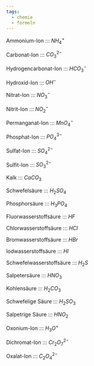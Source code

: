 ```yaml
---
tags:
  - chemie
  - formeln
---
```

Ammonium-Ion ::: $NH_4^+$
<!--SR:!2024-10-17,17,311!2024-10-12,13,290-->

Carbonat-Ion ::: $CO_3^{2-}$
<!--SR:!2024-10-18,18,311!2024-10-16,17,300-->

Hydrogencarbonat-Ion ::: $HCO_3^-$
<!--SR:!2024-10-16,16,311!2024-10-13,14,290-->

Hydroxid-Ion ::: $OH^-$
<!--SR:!2024-10-14,14,311!2024-10-17,18,300-->

Nitrat-Ion ::: $NO_3^-$
<!--SR:!2024-10-15,15,311!2024-11-16,38,300-->

Nitrit-Ion ::: $NO_2^-$
<!--SR:!2024-10-17,18,300!2024-10-17,14,291-->

Permanganat-Ion ::: $MnO_4^-$
<!--SR:!2024-10-16,17,300!2024-10-15,15,311-->

Phosphat-Ion ::: $PO_4^{3-}$
<!--SR:!2024-10-15,16,300!2024-10-18,18,319-->

Sulfat-Ion ::: $SO_4^{2-}$
<!--SR:!2024-10-16,17,300!2024-10-14,14,311-->

Sulfit-Ion ::: $SO_3^{2-}$
<!--SR:!2024-10-14,15,290!2024-10-16,16,311-->

Kalk ::: $CaCO_3$
<!--SR:!2024-10-15,15,309!2024-10-16,17,300-->

Schwefelsäure ::: $H_2SO_4$
<!--SR:!2024-10-11,7,291!2024-10-12,3,250-->

Phosphorsäure ::: $H_3PO_4$
<!--SR:!2024-10-11,4,318!2024-10-13,4,318-->

Fluorwasserstoffsäure ::: $HF$
<!--SR:!2024-10-13,14,300!2024-10-16,16,311-->

Chlorwasserstoffsäure ::: $HCl$
<!--SR:!2024-10-14,14,311!2024-10-15,16,300-->

Bromwasserstoffsäure ::: $HBr$
<!--SR:!2024-10-15,16,300!2024-10-15,15,311-->

Iodwasserstoffsäure ::: $HI$
<!--SR:!2024-10-15,15,311!2024-10-12,13,290-->

Schwefelwasserstoffsäure ::: $H_2S$
<!--SR:!2024-10-17,17,319!2024-10-11,12,280-->

Salpetersäure ::: $HNO_3$
<!--SR:!2024-10-14,15,300!2024-10-16,16,311-->

Kohlensäure ::: $H_2CO_3$
<!--SR:!2024-10-17,18,300!2024-10-17,17,311-->

Schwefelige Säure ::: $H_2SO_3$
<!--SR:!2024-10-16,13,271!2024-10-14,15,300-->

Salpetrige Säure ::: $HNO_2$
<!--SR:!2024-10-12,9,280!2024-10-18,18,311-->

Oxonium-Ion ::: $H_3O^+$
<!--SR:!2024-10-17,17,311!2024-10-14,15,290-->

Dichromat-Ion ::: $Cr_2O_7^{2-}$
<!--SR:!2024-10-17,18,300!2024-10-18,18,319-->

Oxalat-Ion ::: $C_2O_4^{2-}$
<!--SR:!2024-11-15,37,300!2024-10-19,16,320-->


